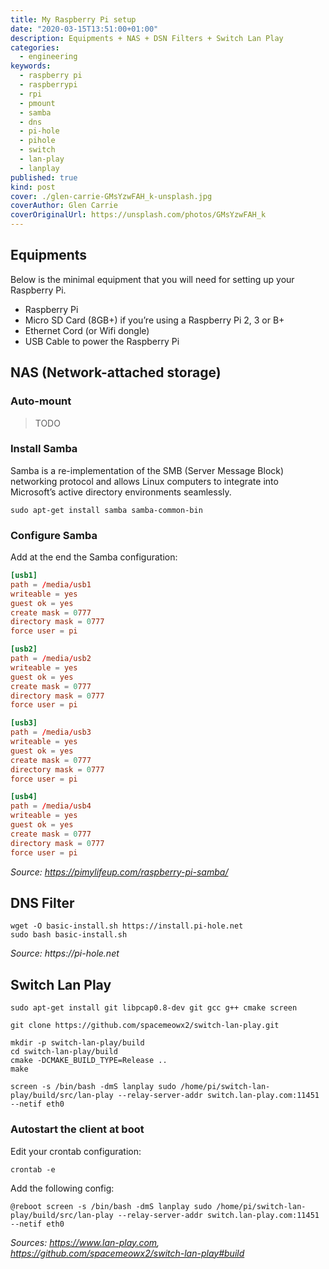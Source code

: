 ```yaml
---
title: My Raspberry Pi setup
date: "2020-03-15T13:51:00+01:00"
description: Equipments + NAS + DSN Filters + Switch Lan Play
categories:
  - engineering
keywords:
  - raspberry pi
  - raspberrypi
  - rpi
  - pmount
  - samba
  - dns
  - pi-hole
  - pihole
  - switch
  - lan-play
  - lanplay
published: true
kind: post
cover: ./glen-carrie-GMsYzwFAH_k-unsplash.jpg
coverAuthor: Glen Carrie
coverOriginalUrl: https://unsplash.com/photos/GMsYzwFAH_k
---
```


## Equipments

Below is the minimal equipment that you will need for setting up your Raspberry Pi.

- Raspberry Pi
- Micro SD Card (8GB+) if you’re using a Raspberry Pi 2, 3 or B+
- Ethernet Cord (or Wifi dongle)
- USB Cable to power the Raspberry Pi

## NAS (Network-attached storage)

### Auto-mount

> TODO

### Install Samba

Samba is a re-implementation of the SMB (Server Message Block) networking protocol and allows Linux computers to integrate into Microsoft’s active directory environments seamlessly.

```shell
sudo apt-get install samba samba-common-bin
```

### Configure Samba

Add at the end the Samba configuration:

```ini:title=/etc/samba/smb.conf
[usb1]
path = /media/usb1
writeable = yes
guest ok = yes
create mask = 0777
directory mask = 0777
force user = pi

[usb2]
path = /media/usb2
writeable = yes
guest ok = yes
create mask = 0777
directory mask = 0777
force user = pi

[usb3]
path = /media/usb3
writeable = yes
guest ok = yes
create mask = 0777
directory mask = 0777
force user = pi

[usb4]
path = /media/usb4
writeable = yes
guest ok = yes
create mask = 0777
directory mask = 0777
force user = pi
```

_Source: https://pimylifeup.com/raspberry-pi-samba/_

## DNS Filter

```shell
wget -O basic-install.sh https://install.pi-hole.net
sudo bash basic-install.sh
```

_Source: https://pi-hole.net_

## Switch Lan Play

```shell
sudo apt-get install git libpcap0.8-dev git gcc g++ cmake screen

git clone https://github.com/spacemeowx2/switch-lan-play.git

mkdir -p switch-lan-play/build
cd switch-lan-play/build
cmake -DCMAKE_BUILD_TYPE=Release ..
make

screen -s /bin/bash -dmS lanplay sudo /home/pi/switch-lan-play/build/src/lan-play --relay-server-addr switch.lan-play.com:11451 --netif eth0
```

### Autostart the client at boot

Edit your crontab configuration:

```shell
crontab -e
```

Add the following config:

```shell
@reboot screen -s /bin/bash -dmS lanplay sudo /home/pi/switch-lan-play/build/src/lan-play --relay-server-addr switch.lan-play.com:11451 --netif eth0
```

_Sources: https://www.lan-play.com, https://github.com/spacemeowx2/switch-lan-play#build_

